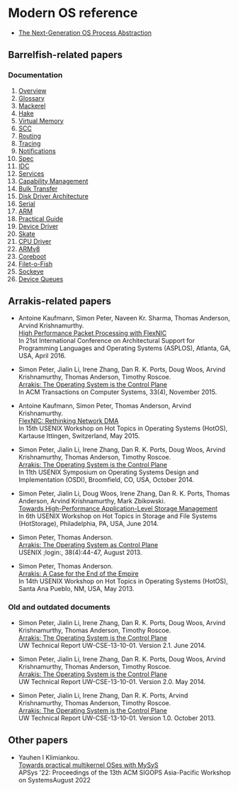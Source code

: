 # Modern OS reference

* [The Next-Generation OS Process Abstraction](documents/the_next_generation_os_process_abstraction.pdf)

## Barrelfish-related papers

### Documentation

1. [Overview](./documents/barrelfish/documentation/TN-000-Overview.pdf)
2. [Glossary](./documents/barrelfish/documentation/TN-001-Glossary.pdf)
3. [Mackerel](./documents/barrelfish/documentation/TN-002-Mackerel.pdf)
4. [Hake](./documents/barrelfish/documentation/TN-003-Hake.pdf)
5. [Virtual Memory](./documents/barrelfish/documentation/TN-004-VirtualMemory.pdf)
6. [SCC](./documents/barrelfish/documentation/TN-005-SCC.pdf)
7. [Routing](./documents/barrelfish/documentation/TN-006-Routing.pdf)
8. [Tracing](./documents/barrelfish/documentation/TN-008-Tracing.pdf)
9. [Notifications](./documents/barrelfish/documentation/TN-009-Notifications.pdf)
10. [Spec](./documents/barrelfish/documentation/TN-010-Spec.pdf)
11. [IDC](./documents/barrelfish/documentation/TN-011-IDC.pdf)
12. [Services](./documents/barrelfish/documentation/TN-012-Services.pdf)
13. [Capability Management](./documents/barrelfish/documentation/TN-013-CapabilityManagement.pdf)
14. [Bulk Transfer](./documents/barrelfish/documentation/TN-014-bulk-transfer.pdf)
15. [Disk Driver Architecture](./documents/barrelfish/documentation/TN-015-DiskDriverArchitecture.pdf)
16. [Serial](./documents/barrelfish/documentation/TN-016-Serial.pdf)
17. [ARM](./documents/barrelfish/documentation/TN-017-ARM.pdf)
18. [Practical Guide](./documents/barrelfish/documentation/TN-018-PracticalGuide.pdf)
19. [Device Driver](./documents/barrelfish/documentation/TN-019-DeviceDriver.pdf)
20. [Skate](./documents/barrelfish/documentation/TN-020-Skate.pdf)
21. [CPU Driver](./documents/barrelfish/documentation/TN-021-CPUDriver.pdf)
22. [ARMv8](./documents/barrelfish/documentation/TN-022-ARMv8.pdf)
23. [Coreboot](./documents/barrelfish/documentation/TN-023-Coreboot.pdf)
24. [Filet-o-Fish](./documents/barrelfish/documentation/TN-024-FiletOFish.pdf)
25. [Sockeye](./documents/barrelfish/documentation/TN-025-Sockeye.pdf)
26. [Device Queues](./documents/barrelfish/documentation/TN-026-Device-Queues.pdf)

## Arrakis-related papers

* Antoine Kaufmann, Simon Peter, Naveen Kr. Sharma, Thomas Anderson, Arvind Krishnamurthy.</br>
[High Performance Packet Processing with FlexNIC](documents/arrakis/high_performance_packet_processing_with_flexnic.pdf)<br>
In 21st International Conference on Architectural Support for Programming Languages and Operating Systems (ASPLOS), Atlanta, GA, USA, April 2016.

* Simon Peter, Jialin Li, Irene Zhang, Dan R. K. Ports, Doug Woos, Arvind Krishnamurthy, Thomas Anderson, Timothy Roscoe.</br>
[Arrakis: The Operating System is the Control Plane](documents/arrakis/arrakis_the_operating_system_is_the_control_plane_2015.pdf)<br>
In ACM Transactions on Computer Systems, 33(4), November 2015.

* Antoine Kaufmann, Simon Peter, Thomas Anderson, Arvind Krishnamurthy.<br>
[FlexNIC: Rethinking Network DMA](documents/arrakis/flexnic_rethinking_network_dma.pdf)<br>
In 15th USENIX Workshop on Hot Topics in Operating Systems (HotOS), Kartause Ittingen, Switzerland, May 2015.

* Simon Peter, Jialin Li, Irene Zhang, Dan R. K. Ports, Doug Woos, Arvind Krishnamurthy, Thomas Anderson, Timothy Roscoe.<br>
[Arrakis: The Operating System is the Control Plane](documents/arrakis/arrakis_the_operating_system_is_the_control_plane_2014.pdf)<br>
In 11th USENIX Symposium on Operating Systems Design and Implementation (OSDI), Broomfield, CO, USA, October 2014.

* Simon Peter, Jialin Li, Doug Woos, Irene Zhang, Dan R. K. Ports, Thomas Anderson, Arvind Krishnamurthy, Mark Zbikowski.<br>
[Towards High-Performance Application-Level Storage Management](documents/arrakis/towards_high_performance_application_level_storage.pdf)<br>
In 6th USENIX Workshop on Hot Topics in Storage and File Systems (HotStorage), Philadelphia, PA, USA, June 2014.

* Simon Peter, Thomas Anderson.<br>
[Arrakis: The Operating System as Control Plane](documents/arrakis/arrakis_the_operating_system_is_the_control_plane_2013.pdf)<br>
USENIX ;login:, 38(4):44-47, August 2013.

* Simon Peter, Thomas Anderson.<br>
[Arrakis: A Case for the End of the Empire](documents/arrakis/arrakis_a_case_for_the_end_of_the_empire.pdf)<br>
In 14th USENIX Workshop on Hot Topics in Operating Systems (HotOS), Santa Ana Pueblo, NM, USA, May 2013.

### Old and outdated documents

* Simon Peter, Jialin Li, Irene Zhang, Dan R. K. Ports, Doug Woos, Arvind Krishnamurthy, Thomas Anderson, Timothy Roscoe.<br>
[Arrakis: The Operating System is the Control Plane](documents/arrakis/arrakis_the_operating_system_is_the_control_plane_2014_old.pdf)<br>
UW Technical Report UW-CSE-13-10-01. Version 2.1. June 2014.

* Simon Peter, Jialin Li, Irene Zhang, Dan R. K. Ports, Doug Woos, Arvind Krishnamurthy, Thomas Anderson, Timothy Roscoe.<br>
[Arrakis: The Operating System is the Control Plane](documents/arrakis/arrakis_the_operating_system_is_the_control_plane_2014_old_old.pdf)<br>
UW Technical Report UW-CSE-13-10-01. Version 2.0. May 2014.

* Simon Peter, Jialin Li, Irene Zhang, Dan R. K. Ports, Arvind Krishnamurthy, Thomas Anderson, Timothy Roscoe.<br>
[Arrakis: The Operating System is the Control Plane](documents/arrakis/arrakis_the_operating_system_is_the_control_plane_2013_old.pdf)<br>
UW Technical Report UW-CSE-13-10-01. Version 1.0. October 2013.

## Other papers

* Yauhen I Klimiankou.<br>
[Towards practical multikernel OSes with MySyS](documents/towards_practical_multikernel_oses_with_mysys.pdf)<br>
APSys '22: Proceedings of the 13th ACM SIGOPS Asia-Pacific Workshop on SystemsAugust 2022
